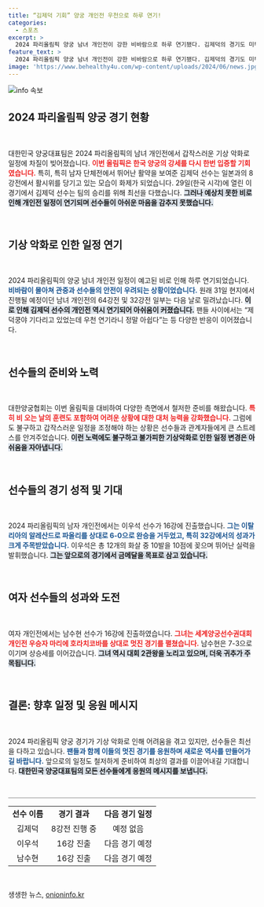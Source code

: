 ```yaml
---
title: “김제덕 기회” 양궁 개인전 우천으로 하루 연기!
categories:
  - 스포츠
excerpt: >
  2024 파리올림픽 양궁 남녀 개인전이 강한 비바람으로 하루 연기됐다. 김제덕의 경기도 미뤄져 팬들의 아쉬움이 커지고 있다. 이우석과 남수현은 16강 진출로 기대감을 높였다!
feature_text: >
  2024 파리올림픽 양궁 남녀 개인전이 강한 비바람으로 하루 연기됐다. 김제덕의 경기도 미뤄져 팬들의 아쉬움이 커지고 있다. 이우석과 남수현은 16강 진출로 기대감을 높였다!
image: 'https://www.behealthy4u.com/wp-content/uploads/2024/06/news.jpg'
---
```


<p><img src="https://www.behealthy4u.com/wp-content/uploads/2024/06/news.jpg" alt="info 속보" /></p>

<h2 data-ke-size="size26">2024 파리올림픽 양궁 경기 현황</h2>

<p data-ke-size="size16">&nbsp;</p>

<p>대한민국 양궁대표팀은 2024 파리올림픽의 남녀 개인전에서 갑작스러운 기상 악화로 일정에 차질이 빚어졌습니다. <b><span style="color: #ee2323;">이번 올림픽은 한국 양궁의 강세를 다시 한번 입증할 기회였습니다.</span></b> 특히, 특히 남자 단체전에서 뛰어난 활약을 보여준 김제덕 선수는 일본과의 8강전에서 활시위를 당기고 있는 모습이 화제가 되었습니다. 29일(한국 시각)에 열린 이 경기에서 김제덕 선수는 팀의 승리를 위해 최선을 다했습니다. <b><span style="background-color: #21538527;">그러나 예상치 못한 비로 인해 개인전 일정이 연기되며 선수들이 아쉬운 마음을 감추지 못했습니다.</span></b> </p>

<p data-ke-size="size16">&nbsp;</p>

<h2 data-ke-size="size26">기상 악화로 인한 일정 연기</h2>

<p data-ke-size="size16">&nbsp;</p>

<p>2024 파리올림픽의 양궁 남녀 개인전 일정이 예고된 비로 인해 하루 연기되었습니다. <b><span style="color: #1a5490;">비바람이 몰아쳐 관중과 선수들의 안전이 우려되는 상황이었습니다.</span></b> 원래 31일 현지에서 진행될 예정이던 남녀 개인전의 64강전 및 32강전 일부는 다음 날로 밀려났습니다. <b><span style="background-color: #21538527;">이로 인해 김제덕 선수의 개인전 역시 연기되어 아쉬움이 커졌습니다.</span></b> 팬들 사이에서는 “제덕쿵야 기다리고 있었는데 우천 연기라니 정말 아쉽다”는 등 다양한 반응이 이어졌습니다. </p>

<p data-ke-size="size16">&nbsp;</p>

<h2 data-ke-size="size26">선수들의 준비와 노력</h2>

<p data-ke-size="size16">&nbsp;</p>

<p>대한양궁협회는 이번 올림픽을 대비하여 다양한 측면에서 철저한 준비를 해왔습니다. <b><span style="color: #ee2323;">특히 비 오는 날의 훈련도 포함하여 어려운 상황에 대한 대처 능력을 강화했습니다.</span></b> 그럼에도 불구하고 갑작스러운 일정을 조정해야 하는 상황은 선수들과 관계자들에게 큰 스트레스를 안겨주었습니다. <b><span style="background-color: #21538527;">이런 노력에도 불구하고 불가피한 기상악화로 인한 일정 변경은 아쉬움을 자아냅니다.</span></b></p>

<p data-ke-size="size16">&nbsp;</p>

<h2 data-ke-size="size26">선수들의 경기 성적 및 기대</h2>

<p data-ke-size="size16">&nbsp;</p>

<p>2024 파리올림픽의 남자 개인전에서는 이우석 선수가 16강에 진출했습니다. <b><span style="color: #1a5490;">그는 이탈리아의 알레산드로 파올리를 상대로 6-0으로 완승을 거두었고, 특히 32강에서의 성과가 크게 주목받았습니다.</span></b> 이우석은 총 12개의 화살 중 10발을 10점에 꽂으며 뛰어난 실력을 발휘했습니다. <b><span style="background-color: #21538527;">그는 앞으로의 경기에서 금메달을 목표로 삼고 있습니다.</span></b></p>

<p data-ke-size="size16">&nbsp;</p>

<h2 data-ke-size="size26">여자 선수들의 성과와 도전</h2>

<p data-ke-size="size16">&nbsp;</p>

<p>여자 개인전에서는 남수현 선수가 16강에 진출하였습니다. <b><span style="color: #ee2323;">그녀는 세계양궁선수권대회 개인전 우승자 마리에 호라치코바를 상대로 멋진 경기를 펼쳤습니다.</span></b> 남수현은 7-3으로 이기며 상승세를 이어갔습니다. <b><span style="background-color: #21538527;">그녀 역시 대회 2관왕을 노리고 있으며, 더욱 귀추가 주목됩니다.</span></b> </p>

<p data-ke-size="size16">&nbsp;</p>

<h2 data-ke-size="size26">결론: 향후 일정 및 응원 메시지</h2>

<p data-ke-size="size16">&nbsp;</p>

<p>2024 파리올림픽 양궁 경기가 기상 악화로 인해 어려움을 겪고 있지만, 선수들은 최선을 다하고 있습니다. <b><span style="color: #1a5490;">팬들과 함께 이들의 멋진 경기를 응원하며 새로운 역사를 만들어가길 바랍니다.</span></b> 앞으로의 일정도 철저하게 준비하여 최상의 결과를 이끌어내길 기대합니다. <b><span style="background-color: #21538527;">대한민국 양궁대표팀의 모든 선수들에게 응원의 메시지를 보냅니다.</span></b> </p>

<p data-ke-size="size16">&nbsp;</p>

<hr style="height: 1px; border: none; background-color: gray;" />

<table style="width: 100%;">
    <tr>
        <td style="text-align: center; height: 17px;"><b>선수 이름</b></td>
        <td style="text-align: center; height: 17px;"><b>경기 결과</b></td>
        <td style="text-align: center; height: 17px;"><b>다음 경기 일정</b></td>
    </tr>
    <tr>
        <td style="text-align: center; height: 17px;">김제덕</td>
        <td style="text-align: center; height: 17px;">8강전 진행 중</td>
        <td style="text-align: center; height: 17px;">예정 없음</td>
    </tr>
    <tr>
        <td style="text-align: center; height: 17px;">이우석</td>
        <td style="text-align: center; height: 17px;">16강 진출</td>
        <td style="text-align: center; height: 17px;">다음 경기 예정</td>
    </tr>
    <tr>
        <td style="text-align: center; height: 17px;">남수현</td>
        <td style="text-align: center; height: 17px;">16강 진출</td>
        <td style="text-align: center; height: 17px;">다음 경기 예정</td>
    </tr>
</table> 

<p data-ke-size="size16">&nbsp;</p>
생생한 뉴스, <a href="https://onioninfo.kr" rel="dofollow">onioninfo.kr</a>



